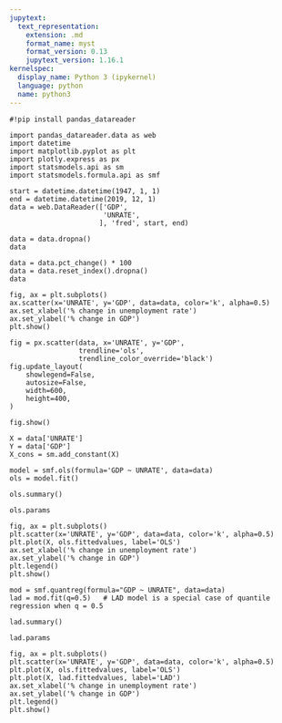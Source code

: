 ```yaml
---
jupytext:
  text_representation:
    extension: .md
    format_name: myst
    format_version: 0.13
    jupytext_version: 1.16.1
kernelspec:
  display_name: Python 3 (ipykernel)
  language: python
  name: python3
---
```


```{code-cell} ipython3
#!pip install pandas_datareader
```

```{code-cell} ipython3
import pandas_datareader.data as web
import datetime
import matplotlib.pyplot as plt
import plotly.express as px
import statsmodels.api as sm
import statsmodels.formula.api as smf
```

```{code-cell} ipython3
start = datetime.datetime(1947, 1, 1)
end = datetime.datetime(2019, 12, 1)
data = web.DataReader(['GDP', 
                       'UNRATE', 
                      ], 'fred', start, end)
```

```{code-cell} ipython3
data = data.dropna()
data
```

```{code-cell} ipython3
data = data.pct_change() * 100
data = data.reset_index().dropna()
data
```

```{code-cell} ipython3
fig, ax = plt.subplots()
ax.scatter(x='UNRATE', y='GDP', data=data, color='k', alpha=0.5)
ax.set_xlabel('% change in unemployment rate')
ax.set_ylabel('% change in GDP')
plt.show()
```

```{code-cell} ipython3
fig = px.scatter(data, x='UNRATE', y='GDP', 
                 trendline='ols', 
                 trendline_color_override='black')
fig.update_layout(
    showlegend=False,
    autosize=False,
    width=600,
    height=400,
)

fig.show()
```

```{code-cell} ipython3
X = data['UNRATE']
Y = data['GDP']
X_cons = sm.add_constant(X)
```

```{code-cell} ipython3
model = smf.ols(formula='GDP ~ UNRATE', data=data)
ols = model.fit()
```

```{code-cell} ipython3
ols.summary()
```

```{code-cell} ipython3
ols.params
```

```{code-cell} ipython3
fig, ax = plt.subplots()
plt.scatter(x='UNRATE', y='GDP', data=data, color='k', alpha=0.5)
plt.plot(X, ols.fittedvalues, label='OLS')
ax.set_xlabel('% change in unemployment rate')
ax.set_ylabel('% change in GDP')
plt.legend()
plt.show()
```

```{code-cell} ipython3
mod = smf.quantreg(formula="GDP ~ UNRATE", data=data)
lad = mod.fit(q=0.5)   # LAD model is a special case of quantile regression when q = 0.5
```

```{code-cell} ipython3
lad.summary()
```

```{code-cell} ipython3
lad.params
```

```{code-cell} ipython3
fig, ax = plt.subplots()
plt.scatter(x='UNRATE', y='GDP', data=data, color='k', alpha=0.5)
plt.plot(X, ols.fittedvalues, label='OLS')
plt.plot(X, lad.fittedvalues, label='LAD')
ax.set_xlabel('% change in unemployment rate')
ax.set_ylabel('% change in GDP')
plt.legend()
plt.show()
```

```{code-cell} ipython3

```

```{code-cell} ipython3

```
